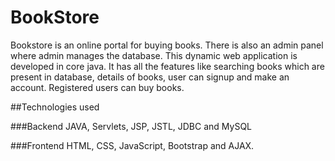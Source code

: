 # BookStore
Bookstore is an online portal for buying books. 
There is also an admin panel where admin manages the database.
This dynamic web application is developed in core java. 
It has all the features like searching books which are present in database, details of books, user can signup and
make an account. Registered users can buy books.

##Technologies used

###Backend
JAVA, Servlets, JSP, JSTL, JDBC and MySQL

###Frontend
HTML, CSS, JavaScript, Bootstrap and AJAX.




